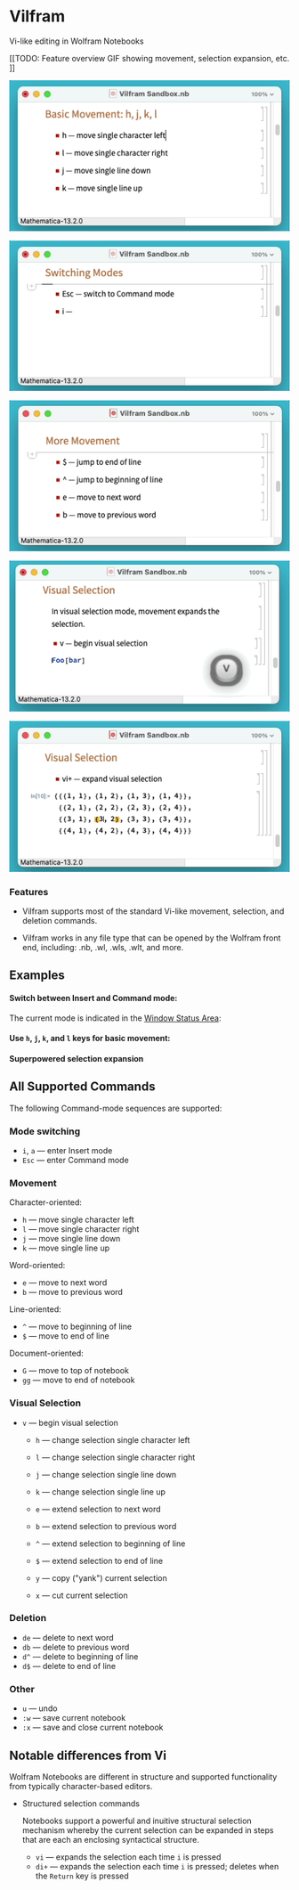 # Vilfram

Vi-like editing in Wolfram Notebooks

[[TODO: Feature overview GIF showing movement, selection expansion, etc. ]]

![Vilfram basic movement](./docs/media/vilfram-E1-basic-movement.gif)

![Vilfram mode switching](./docs/media/vilfram-E2-switch-modes.gif)

![Vilfram line and word movement](./docs/media/vilfram-E3-line-and-word-movement.gif)

![Vilfram visual selection](./docs/media/vilfram-E4-visual-selection.gif)

![Vilfram smart selection expansion](./docs/media/vilfram-E5-smart-selection-expansion.gif)

### Features

* Vilfram supports most of the standard Vi-like movement, selection, and
  deletion commands.

* Vilfram works in any file type that can be opened by the Wolfram front end,
  including: .nb, .wl, .wls, .wlt, and more.



## Examples

#### Switch between Insert and Command mode:

The current mode is indicated in the [Window Status Area][WindowStatusArea]:


#### Use `h`, `j`, `k`, and `l` keys for basic movement:


#### Superpowered selection expansion



## All Supported Commands

The following Command-mode sequences are supported:

### Mode switching

* `i`, `a` — enter Insert mode
* `Esc` — enter Command mode

### Movement

Character-oriented:

* `h` — move single character left
* `l` — move single character right
* `j` — move single line down
* `k` — move single line up

Word-oriented:

* `e` — move to next word
* `b` — move to previous word

Line-oriented:

* `^` — move to beginning of line
* `$` — move to end of line

Document-oriented:

* `G` — move to top of notebook
* `gg` — move to end of notebook

### Visual Selection

* `v` — begin visual selection
  - `h` — change selection single character left
  - `l` — change selection single character right
  - `j` — change selection single line down
  - `k` — change selection single line up
  - `e` — extend selection to next word
  - `b` — extend selection to previous word
  - `^` — extend selection to beginning of line
  - `$` — extend selection to end of line

  - `y` — copy ("yank") current selection
  - `x` — cut current selection

### Deletion

* `de` — delete to next word
* `db` — delete to previous word
* `d^` — delete to beginning of line
* `d$` — delete to end of line

### Other

* `u` — undo
* `:w` — save current notebook
* `:x` — save and close current notebook

## Notable differences from Vi

Wolfram Notebooks are different in structure and supported functionality from
typically character-based editors.

* Structured selection commands

  Notebooks support a powerful and inuitive structural selection
  mechanism whereby the current selection can be expanded in steps that are each
  an enclosing syntactical structure.

  - `vi` — expands the selection each time `i` is pressed
  - `di+` — expands the selection each time `i` is pressed; deletes when the
  `Return` key is pressed

<!-- * No block caret

  Vi often distinguishes between Insert and Command mode by, respectively,
  changing the input caret between a block which is placed on a particular
  character, and a vertical bar which is placed in-between characters. -->


[WindowStatusArea]: https://reference.wolfram.com/language/ref/WindowStatusArea